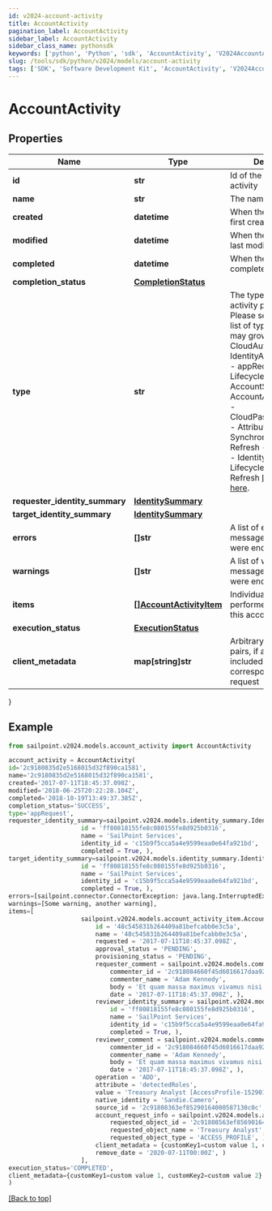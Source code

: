 ```yaml
---
id: v2024-account-activity
title: AccountActivity
pagination_label: AccountActivity
sidebar_label: AccountActivity
sidebar_class_name: pythonsdk
keywords: ['python', 'Python', 'sdk', 'AccountActivity', 'V2024AccountActivity'] 
slug: /tools/sdk/python/v2024/models/account-activity
tags: ['SDK', 'Software Development Kit', 'AccountActivity', 'V2024AccountActivity']
---
```


# AccountActivity


## Properties

Name | Type | Description | Notes
------------ | ------------- | ------------- | -------------
**id** | **str** | Id of the account activity | [optional] 
**name** | **str** | The name of the activity | [optional] 
**created** | **datetime** | When the activity was first created | [optional] 
**modified** | **datetime** | When the activity was last modified | [optional] 
**completed** | **datetime** | When the activity was completed | [optional] 
**completion_status** | [**CompletionStatus**](completion-status) |  | [optional] 
**type** | **str** | The type of action the activity performed.  Please see the following list of types.  This list may grow over time.  - CloudAutomated - IdentityAttributeUpdate - appRequest - LifecycleStateChange - AccountStateUpdate - AccountAttributeUpdate - CloudPasswordRequest - Attribute Synchronization Refresh - Certification - Identity Refresh - Lifecycle Change Refresh   [Learn more here](https://documentation.sailpoint.com/saas/help/search/searchable-fields.html#searching-account-activity-data).  | [optional] 
**requester_identity_summary** | [**IdentitySummary**](identity-summary) |  | [optional] 
**target_identity_summary** | [**IdentitySummary**](identity-summary) |  | [optional] 
**errors** | **[]str** | A list of error messages, if any, that were encountered. | [optional] 
**warnings** | **[]str** | A list of warning messages, if any, that were encountered. | [optional] 
**items** | [**[]AccountActivityItem**](account-activity-item) | Individual actions performed as part of this account activity | [optional] 
**execution_status** | [**ExecutionStatus**](execution-status) |  | [optional] 
**client_metadata** | **map[string]str** | Arbitrary key-value pairs, if any were included in the corresponding access request | [optional] 
}

## Example

```python
from sailpoint.v2024.models.account_activity import AccountActivity

account_activity = AccountActivity(
id='2c9180835d2e5168015d32f890ca1581',
name='2c9180835d2e5168015d32f890ca1581',
created='2017-07-11T18:45:37.098Z',
modified='2018-06-25T20:22:28.104Z',
completed='2018-10-19T13:49:37.385Z',
completion_status='SUCCESS',
type='appRequest',
requester_identity_summary=sailpoint.v2024.models.identity_summary.Identity Summary(
                    id = 'ff80818155fe8c080155fe8d925b0316', 
                    name = 'SailPoint Services', 
                    identity_id = 'c15b9f5cca5a4e9599eaa0e64fa921bd', 
                    completed = True, ),
target_identity_summary=sailpoint.v2024.models.identity_summary.Identity Summary(
                    id = 'ff80818155fe8c080155fe8d925b0316', 
                    name = 'SailPoint Services', 
                    identity_id = 'c15b9f5cca5a4e9599eaa0e64fa921bd', 
                    completed = True, ),
errors=[sailpoint.connector.ConnectorException: java.lang.InterruptedException: Timeout waiting for response to message 0 from client 57a4ab97-ab3f-4aef-9fe2-0eaf15c73d26 after 60 seconds.],
warnings=[Some warning, another warning],
items=[
                    sailpoint.v2024.models.account_activity_item.Account Activity Item(
                        id = '48c545831b264409a81befcabb0e3c5a', 
                        name = '48c545831b264409a81befcabb0e3c5a', 
                        requested = '2017-07-11T18:45:37.098Z', 
                        approval_status = 'PENDING', 
                        provisioning_status = 'PENDING', 
                        requester_comment = sailpoint.v2024.models.comment.Comment(
                            commenter_id = '2c918084660f45d6016617daa9210584', 
                            commenter_name = 'Adam Kennedy', 
                            body = 'Et quam massa maximus vivamus nisi ut urna tincidunt metus elementum erat.', 
                            date = '2017-07-11T18:45:37.098Z', ), 
                        reviewer_identity_summary = sailpoint.v2024.models.identity_summary.Identity Summary(
                            id = 'ff80818155fe8c080155fe8d925b0316', 
                            name = 'SailPoint Services', 
                            identity_id = 'c15b9f5cca5a4e9599eaa0e64fa921bd', 
                            completed = True, ), 
                        reviewer_comment = sailpoint.v2024.models.comment.Comment(
                            commenter_id = '2c918084660f45d6016617daa9210584', 
                            commenter_name = 'Adam Kennedy', 
                            body = 'Et quam massa maximus vivamus nisi ut urna tincidunt metus elementum erat.', 
                            date = '2017-07-11T18:45:37.098Z', ), 
                        operation = 'ADD', 
                        attribute = 'detectedRoles', 
                        value = 'Treasury Analyst [AccessProfile-1529010191212]', 
                        native_identity = 'Sandie.Camero', 
                        source_id = '2c91808363ef85290164000587130c0c', 
                        account_request_info = sailpoint.v2024.models.account_request_info.Account Request Info(
                            requested_object_id = '2c91808563ef85690164001c31140c0c', 
                            requested_object_name = 'Treasury Analyst', 
                            requested_object_type = 'ACCESS_PROFILE', ), 
                        client_metadata = {customKey1=custom value 1, customKey2=custom value 2}, 
                        remove_date = '2020-07-11T00:00Z', )
                    ],
execution_status='COMPLETED',
client_metadata={customKey1=custom value 1, customKey2=custom value 2}
)

```
[[Back to top]](#) 

